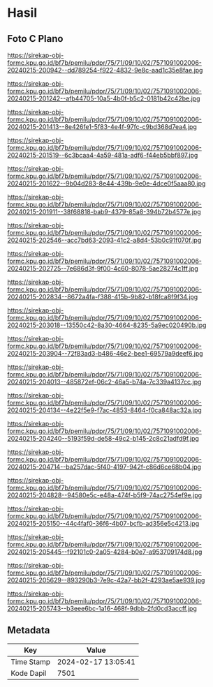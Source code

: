 # Hasil

## Foto C Plano

https://sirekap-obj-formc.kpu.go.id/bf7b/pemilu/pdpr/75/71/09/10/02/7571091002006-20240215-200942--dd789254-f922-4832-9e8c-aad1c35e8fae.jpg

https://sirekap-obj-formc.kpu.go.id/bf7b/pemilu/pdpr/75/71/09/10/02/7571091002006-20240215-201242--afb44705-10a5-4b0f-b5c2-0181b42c42be.jpg

https://sirekap-obj-formc.kpu.go.id/bf7b/pemilu/pdpr/75/71/09/10/02/7571091002006-20240215-201413--8e426fe1-5f83-4e4f-97fc-c9bd368d7ea4.jpg

https://sirekap-obj-formc.kpu.go.id/bf7b/pemilu/pdpr/75/71/09/10/02/7571091002006-20240215-201519--6c3bcaa4-4a59-481a-adf6-f44eb5bbf897.jpg

https://sirekap-obj-formc.kpu.go.id/bf7b/pemilu/pdpr/75/71/09/10/02/7571091002006-20240215-201622--9b04d283-8e44-439b-9e0e-4dce0f5aaa80.jpg

https://sirekap-obj-formc.kpu.go.id/bf7b/pemilu/pdpr/75/71/09/10/02/7571091002006-20240215-201911--38f68818-bab9-4379-85a8-394b72b4577e.jpg

https://sirekap-obj-formc.kpu.go.id/bf7b/pemilu/pdpr/75/71/09/10/02/7571091002006-20240215-202546--acc7bd63-2093-41c2-a8d4-53b0c91f070f.jpg

https://sirekap-obj-formc.kpu.go.id/bf7b/pemilu/pdpr/75/71/09/10/02/7571091002006-20240215-202725--7e686d3f-9f00-4c60-8078-5ae28274c1ff.jpg

https://sirekap-obj-formc.kpu.go.id/bf7b/pemilu/pdpr/75/71/09/10/02/7571091002006-20240215-202834--8672a4fa-f388-415b-9b82-b18fca8f9f34.jpg

https://sirekap-obj-formc.kpu.go.id/bf7b/pemilu/pdpr/75/71/09/10/02/7571091002006-20240215-203018--13550c42-8a30-4664-8235-5a9ec020490b.jpg

https://sirekap-obj-formc.kpu.go.id/bf7b/pemilu/pdpr/75/71/09/10/02/7571091002006-20240215-203904--72f83ad3-b486-46e2-bee1-69579a9deef6.jpg

https://sirekap-obj-formc.kpu.go.id/bf7b/pemilu/pdpr/75/71/09/10/02/7571091002006-20240215-204013--485872ef-06c2-46a5-b74a-7c339a4137cc.jpg

https://sirekap-obj-formc.kpu.go.id/bf7b/pemilu/pdpr/75/71/09/10/02/7571091002006-20240215-204134--4e22f5e9-f7ac-4853-8464-f0ca848ac32a.jpg

https://sirekap-obj-formc.kpu.go.id/bf7b/pemilu/pdpr/75/71/09/10/02/7571091002006-20240215-204240--5193f59d-de58-49c2-b145-2c8c21adfd9f.jpg

https://sirekap-obj-formc.kpu.go.id/bf7b/pemilu/pdpr/75/71/09/10/02/7571091002006-20240215-204714--ba257dac-5f40-4197-942f-c86d6ce68b04.jpg

https://sirekap-obj-formc.kpu.go.id/bf7b/pemilu/pdpr/75/71/09/10/02/7571091002006-20240215-204828--94580e5c-e48a-474f-b5f9-74ac2754ef9e.jpg

https://sirekap-obj-formc.kpu.go.id/bf7b/pemilu/pdpr/75/71/09/10/02/7571091002006-20240215-205150--44c4faf0-36f6-4b07-bcfb-ad356e5c4213.jpg

https://sirekap-obj-formc.kpu.go.id/bf7b/pemilu/pdpr/75/71/09/10/02/7571091002006-20240215-205445--f92101c0-2a05-4284-b0e7-a953709174d8.jpg

https://sirekap-obj-formc.kpu.go.id/bf7b/pemilu/pdpr/75/71/09/10/02/7571091002006-20240215-205629--893290b3-7e9c-42a7-bb2f-4293ae5ae939.jpg

https://sirekap-obj-formc.kpu.go.id/bf7b/pemilu/pdpr/75/71/09/10/02/7571091002006-20240215-205743--b3eee6bc-1a16-468f-9dbb-2fd0cd3accff.jpg


## Metadata

| Key        | Value               |
| ---------- | ------------------- |
| Time Stamp | 2024-02-17 13:05:41 |
| Kode Dapil | 7501                |



